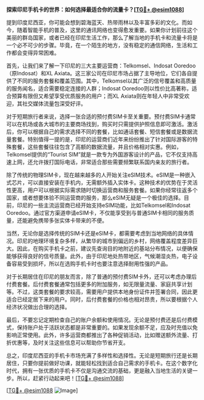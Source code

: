 **探索印尼手机卡的世界：如何选择最适合你的流量卡？[[TG💪+ @esim1088](https://t.me/s/esim1088)]**

提到印度尼西亚，你可能会想到碧海蓝天、热带雨林以及丰富多彩的文化。而如今，随着智能手机的普及，这里的通讯网络也变得愈发重要。如果你计划前往这个美丽的群岛国家，或者已经在印尼生活工作，那么了解当地的手机卡和流量卡将是一个必不可少的步骤。毕竟，在一个陌生的地方，没有稳定的通信网络，生活和工作都会变得异常困难。

首先，让我们来了解一下印尼的三大主要运营商：Telkomsel、Indosat Ooredoo（原Indosat）和XL Axiata。这三家公司在印尼市场占据了主导地位，它们各自提供了不同的服务套餐和覆盖范围。其中，Telkomsel以其广泛的信号覆盖和高质量的服务闻名，适合需要稳定连接的人群；Indosat Ooredoo则以性价比高著称，适合预算有限但又希望享受优质服务的用户；而XL Axiata则在年轻人中非常受欢迎，其社交媒体流量包深受好评。

对于短期旅行者来说，选择一张合适的预付费SIM卡至关重要。预付费SIM卡通常可以在机场或各大城市的主要商场找到，购买时只需提供护照信息即可激活。激活后，你可以根据自己的需求选择不同的套餐，比如通话套餐、短信套餐或是数据流量套餐。特别值得一提的是，印尼的运营商们近年来纷纷推出了针对国际游客的特殊套餐，这些套餐往往包含了高额的数据流量，并且价格相对实惠。例如，Telkomsel提供的“Tourist SIM”就是一款专为外国游客设计的产品，它不仅支持高速上网，还允许拨打国际电话，非常适合那些需要频繁联系国内亲友的旅行者。

除了传统的物理SIM卡，现在越来越多的人开始关注eSIM技术。eSIM是一种嵌入式芯片，可以直接安装在手机内，无需额外插入实体卡。这种技术的优势在于灵活性更高，用户可以根据实际需求随时切换运营商和服务套餐。如果你经常往返多个国家，或者想要体验不同运营商的服务，那么eSIM无疑是一个极佳的选择。目前，印尼的一些主流运营商已经开始支持eSIM功能，比如Telkomsel和Indosat Ooredoo。通过官方渠道申请eSIM卡，不仅能享受到与普通SIM卡相同的服务质量，还能避免携带多张实体卡带来的不便。

当然，无论你是选择传统的SIM卡还是eSIM卡，都需要考虑到当地网络的具体情况。印尼的地理环境复杂多样，从繁华的城市到偏远的乡村，网络覆盖程度差异巨大。因此，在购买手机卡之前，建议先查询目的地附近的基站分布情况，以便确保能够获得良好的信号质量。此外，由于印尼地处热带地区，气候潮湿炎热，电子设备容易受到损坏，所以在选购手机卡时也要注意选择耐用性强的产品。

对于长期居住在印尼的朋友而言，除了普通的预付费SIM卡外，还可以考虑办理后付费套餐。后付费套餐通常包括更多的附加服务，如无限量流量、家庭共享计划等。不过，这类套餐的要求较高，需要用户提供本地身份证件并签署合同，因此更适合已经定居下来的用户。同时，后付费套餐的价格也相对昂贵，所以要根据个人经济状况做出合理的选择。

最后，不要忘记定期检查自己的账户余额和使用情况。无论是预付费还是后付费模式，保持账户处于活跃状态都是非常重要的。如果发现余额不足，应及时充值以免影响正常使用。此外，许多运营商都推出了各种促销活动，比如赠送额外流量、打折优惠等，及时关注这些信息可以帮助你节省开支。

总之，印度尼西亚的手机卡市场充满了多样性和选择性。无论是短期旅行还是长期居住，只要你提前做好功课，就能轻松找到适合自己需求的手机卡。在这个数字化时代，拥有一张优质的手机卡不仅是沟通交流的基础，更是融入当地生活的关键一步。所以，赶紧行动起来吧！[[TG💪+ @esim1088](https://t.me/s/esim1088)]

[[TG💪+ @esim1088](https://t.me/s/esim1088) ![Image](https://i.postimg.cc/4NQfJmqS/Snipaste-2025-05-13-00-14-12.png)]